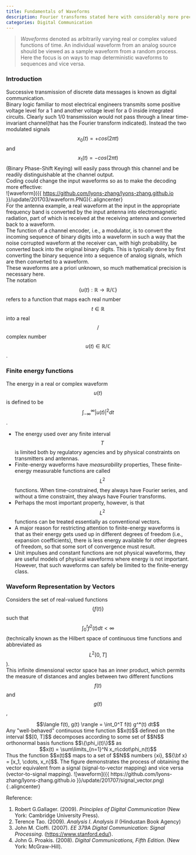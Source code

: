```yaml
---
title: Fundamentals of Waveforms
description: Fourier transforms stated here with considerably more precision and interpretation.
categories: Digital Communication
---
```


> *Waveforms* denoted as arbitrarily varying real or complex valued functions of time. An individual waveform from an analog source should be viewed as a sample waveform from a random process. Here the focus is on ways to map deterministic waveforms to sequences and vice versa.  

### **Introduction**
Successive transmission of discrete data messages is known as digital communication.  
Binary logic familiar to most electrical engineers transmits some positive voltage level for a 1 and another voltage level for a 0 inside integrated circuits. Clearly such 1/0 transmission would not pass through a linear time-invariant channel(that has the Fourier transform indicated). Instead the two modulated signals $$x_0(t) = +cos(2\pi t)$$ and $$x_1(t) = −cos(2\pi t)$$ (Binary Phase-Shift Keying) will easily pass through this channel and be readily distinguishable at the channel output.  
Coding could change the input waveforms so as to make the decoding more effective:  
![waveform]({{ https://github.com/lyons-zhang/lyons-zhang.github.io }}/update/201703/waveform.PNG){:.aligncenter}  
For the antenna example, a real waveform at the input in the appropriate frequency band is converted by the input antenna into electromagnetic radiation, part of which is received at the receiving antenna and converted back to a waveform.  
The function of a channel encoder, i.e., a modulator, is to convert the incoming sequence of binary digits into a waveform in such a way that the noise corrupted waveform at the receiver can, with high probability, be converted back into the original binary digits. This is typically done by first converting the binary sequence into a sequence of analog signals, which are then converted to a waveform.  
These waveforms are a priori unknown, so much mathematical precision is necessary here.  
The notation $$\{u(t) : \mathbb{R} \rightarrow \mathbb{R}/\mathbb{C}\}$$ refers to a function that maps each real number $$t \in \mathbb{R}$$ into a real$$/$$complex number $$u(t) \in \mathbb{R}/\mathbb{C}$$.  
### **Finite energy functions**
The energy in a real or complex waveform $$u(t)$$ is defined to be $$\int_{-\infty}^\infty|u(t)|^2dt$$.  
* The energy used over any finite interval $$T$$ is limited both by regulatory agencies and by physical constraints on transmitters and antennas.
* Finite-energy waveforms have *measurability* properties, These finite-energy measurable functions are called $$L^2$$ functions. When time-constrained, they always have Fourier series, and without a time constraint, they always have Fourier transforms.
* Perhaps the most important property, however, is that $$L^2$$ functions can be treated essentially as conventional vectors.
* A major reason for restricting attention to finite-energy waveforms is that as their energy gets used up in different degrees of freedom (i.e., expansion coefficients), there is less energy available for other degrees of freedom, so that some sort of convergence must result. 
* Unit impulses and constant functions are not physical waveforms, they are useful models of physical waveforms where energy is not important. However, that such waveforms can safely be limited to the finite-energy class.  

### **Waveform Representation by Vectors**
Considers the set of real-valued functions $$\{f(t)\}$$ such that $$\int_0^t f^2(t)dt < \infty$$ (technically known as the Hilbert space of continuous time functions and abbreviated as $$L^2[0, T]$$).   
This infinite dimensional vector space has an inner product, which permits the measure of distances and angles between two different functions $$f(t)$$ and $$g(t)$$,
<center>$$\langle f(t), g(t) \rangle = \int_0^T f(t) g^*(t) dt$$</center>
Any "well-behaved" continuous time function $$x(t)$$ defined on the interval $$[0, T]$$ decomposes according to some set of $$N$$ orthonormal basis functions $$\{\phi_i(t)\}$$ as 
<center>$$x(t) = \sum\limits_{n=1}^N x_n\cdot\phi_n(t)$$</center>
Thus the function $$x(t)$$ maps to a set of $$N$$ numbers {xi}, $${\bf x} = [x_1, \cdots, x_n]$$.   
The figure demonstrates the process of obtaining the vector equivalent from a signal (signal-to-vector mapping) and vice versa (vector-to-signal mapping).  
![waveform]({{ https://github.com/lyons-zhang/lyons-zhang.github.io }}/update/201707/signal_vector.png){:.aligncenter} 

Reference:

1. Robert G.Gallager. (2009). *Principles of Digital Communication* (New York: Cambridge University Press).
2. Terence Tao. (2009). *Analysis I*. *Analysis II* (Hindustan Book Agency)
3. John M. Cioffi. (2007). *EE 379A Digital Communication: Signal Processing*. (https://www.stanford.edu/).
4. John G. Proakis. (2008). *Digital Communications, Fifth Edition*. (New York: McGraw-Hill).

